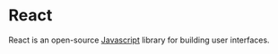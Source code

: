 # React

React is an open-source [Javascript](/wiki/Javascript) library for building user interfaces.